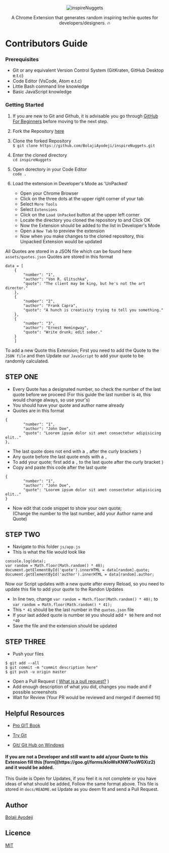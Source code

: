 <div align="center">

![inspireNuggets](https://res.cloudinary.com/iambeejayayo/image/upload/v1544624001/tab-icon.png)

A Chrome Extension that generates random inspiring techie quotes for developers/designers. :fire:
</div>

# Contributors Guide

### Prerequisites
- Git or any equivalent Version Control System (GitKraten, GitHub Desktop e.t.c)
- Code Editor (VsCode, Atom e.t.c)
- Little Bash command line knowledge
- Basic JavaScript knowledge

### Getting Started

1.  If you are new to Git and Github, it is advisable you go through
    [GitHub For Beginners](http://readwrite.com/2013/09/30/understanding-github-a-journey-for-beginners-part-1/)
    before moving to the next step.
    
2.  Fork the Repository [here](https://github.com/BolajiAyodeji/inspireNuggets/fork)

3.  Clone the forked Repository <br>
`$ git clone https://github.com/BolajiAyodeji/inspireNuggets.git`

4.  Enter the cloned directory <br>
`cd inspireNuggets`

5.  Open dorectory in your Code Editor <br>
`code .`

6.  Load the extension in Developer's Mode as 'UnPacked'
    - Open your Chrome Browser
    - Click on the three dots at the upper right corner of your tab
    - Select `More Tools`
    - Select `Extensions`
    - Click on the `Load UnPacked` button at the upper left corner
    - Locate the directory you cloned the repository to and Click OK
    - Now the Extension should be added to the list in Developer's Mode
    - Open a `New Tab` to preview the extension
    - Now when you make changes to the cloned repository, this Unpacked Extension would be updated

All Quotes are stored in a JSON file which can be found here `assets/quotes.json`
Quotes are stored in this format
```
data = [
    {
        "number": "1",
        "author": "Von R. Glitschka",
        "quote": "The client may be king, but he's not the art director."
    },
    {
        "number": "2",
        "author": "Frank Capra",
        "quote": "A hunch is creativity trying to tell you something."
    },
    {
        "number": "3",
        "author": "Ernest Hemingway",
        "quote": "Write drunk; edit sober."
    }
    ]
```
To add a new Quote this Extension; First you need to add the Quote to the `JSON file` and then Update our `JavaScript` to add your quote to be randomly calculated.

## STEP ONE
- Every Quote has a designated number, so check the number of the last quote before we proceed (For this guide the last number is `40`, this would change always, so use your's)
- You should have your quote and author name already
- Quotes are in this format
```
{
        "number": "1",
        "author": "John Doe",
        "quote": "Loorem ipsum dolor sit amet consectetur adipisicing elit.."
},
 ```
- The last quote does not end with a `,` after the curly brackets `}`
- Any quote before the last quote ends with a `,`
- To add your quote; first add a `,` to the last quote after the curly bracket `}`
- Copy and paste this code after the last quote
```
{
        "number": "1",
        "author": "John Doe",
        "quote": "Loorem ipsum dolor sit amet consectetur adipisicing elit.."
}
```
- Now edit that code snippet to show your own quote; <br>
(Change the number to the last number, add your Author name and Quote)

## STEP TWO
- Navigate to this folder `js/app.js`
- This is what the file would look like
```
console.log(data);
var random = Math.floor(Math.random() * 40);
document.getElementById('quote').innerHTML = data[random].quote;
document.getElementById('author').innerHTML = data[random].author;
```
Now our Script updates with a new quote after every Reload, so you need to update this file to add your quote to the Randon Updates
- In line two, change
`var random = Math.floor(Math.random() * 40);` to `var random = Math.floor(Math.random() * 41);`
- This `* 41` should be the last number in the `quotes.json` file
- If your last added quote is number `90` you should add `* 90` here and not `*40`
- Save the file and the extension should be updated

## STEP THREE
- Push your files <br>
```shell
$ git add --all
$ git commit -m "commit description here"
$ git push -u origin master
```
- Open a Pull Request ( [What is a pull request?](https://yangsu.github.io/pull-request-tutorial/) )
- Add enough description of what you did, changes you made and if possible screenshots
- Wait for Review (Your PR would be reviewed and merged if deemed fit)

## Helpful Resources

- [Pro GIT Book](https://git-scm.com/book/en/v2)

- [Try Git](https://try.github.io/)

- [Git/ Git Hub on Windows](https://www.youtube.com/watch?v=J_Clau1bYco)

<h4> If you are not a Developer and still want to add a/your Quote to this Extension fill this [form](https://goo.gl/forms/kIoWsKNW7osWGXiz2) and it would be added.
</h4>
    
This Guide is Open for Updates, if you feel it is not complete or you have ideas of what should be added, Follow the same format above.
This file is stored in `docs/README.md`
Update as you deem fit and send a Pull Request.

## Author
[Bolaji Ayodeji](https://github.com/BolajiAyodeji)

## Licence
[MIT](https://opensource.org/licenses/MIT)
